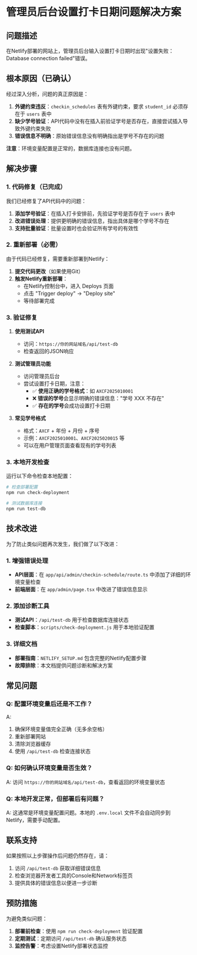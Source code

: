 # 管理员后台设置打卡日期问题解决方案

## 问题描述

在Netlify部署的网站上，管理员后台输入设置打卡日期时出现"设置失败：Database connection failed"错误。

## 根本原因（已确认）

经过深入分析，问题的真正原因是：

1. **外键约束违反**：`checkin_schedules` 表有外键约束，要求 `student_id` 必须存在于 `users` 表中
2. **缺少学号验证**：API代码中没有在插入前验证学号是否存在，直接尝试插入导致外键约束失败
3. **错误信息不明确**：原始错误信息没有明确指出是学号不存在的问题

**注意**：环境变量配置是正常的，数据库连接也没有问题。

## 解决步骤

### 1. 代码修复（已完成）

我们已经修复了API代码中的问题：

1. **添加学号验证**：在插入打卡安排前，先验证学号是否存在于 `users` 表中
2. **改进错误处理**：提供更明确的错误信息，指出具体是哪个学号不存在
3. **支持批量验证**：批量设置时也会验证所有学号的有效性

### 2. 重新部署（必需）

由于代码已经修复，需要重新部署到Netlify：

1. **提交代码更改**（如果使用Git）
2. **触发Netlify重新部署**：
   - 在Netlify控制台中，进入 Deploys 页面
   - 点击 "Trigger deploy" → "Deploy site"
   - 等待部署完成

### 3. 验证修复

1. **使用测试API**
   - 访问：`https://你的网站域名/api/test-db`
   - 检查返回的JSON响应

2. **测试管理员功能**
   - 访问管理员后台
   - 尝试设置打卡日期，注意：
     - ✅ **使用正确的学号格式**：如 `AXCF2025010001`
     - ❌ **错误的学号**会显示明确的错误信息："学号 XXX 不存在"
     - ✅ **存在的学号**会成功设置打卡日期

3. **常见学号格式**
   - 格式：`AXCF` + 年份 + 月份 + 序号
   - 示例：`AXCF2025010001`、`AXCF2025020015` 等
   - 可以在用户管理页面查看现有的学号列表

### 3. 本地开发检查

运行以下命令检查本地配置：

```bash
# 检查部署配置
npm run check-deployment

# 测试数据库连接
npm run test-db
```

## 技术改进

为了防止类似问题再次发生，我们做了以下改进：

### 1. 增强错误处理
- **API层面**：在 `app/api/admin/checkin-schedule/route.ts` 中添加了详细的环境变量检查
- **前端层面**：在 `app/admin/page.tsx` 中改进了错误信息显示

### 2. 添加诊断工具
- **测试API**：`/api/test-db` 用于检查数据库连接状态
- **检查脚本**：`scripts/check-deployment.js` 用于本地验证配置

### 3. 详细文档
- **部署指南**：`NETLIFY_SETUP.md` 包含完整的Netlify配置步骤
- **故障排除**：本文档提供问题诊断和解决方案

## 常见问题

### Q: 配置环境变量后还是不工作？
A: 
1. 确保环境变量值完全正确（无多余空格）
2. 重新部署网站
3. 清除浏览器缓存
4. 使用 `/api/test-db` 检查连接状态

### Q: 如何确认环境变量是否生效？
A: 访问 `https://你的网站域名/api/test-db`，查看返回的环境变量状态

### Q: 本地开发正常，但部署后有问题？
A: 这通常是环境变量配置问题。本地的 `.env.local` 文件不会自动同步到Netlify，需要手动配置。

## 联系支持

如果按照以上步骤操作后问题仍然存在，请：

1. 访问 `/api/test-db` 获取详细错误信息
2. 检查浏览器开发者工具的Console和Network标签页
3. 提供具体的错误信息以便进一步诊断

## 预防措施

为避免类似问题：

1. **部署前检查**：使用 `npm run check-deployment` 验证配置
2. **定期测试**：定期访问 `/api/test-db` 确认服务状态
3. **监控告警**：考虑设置Netlify部署状态监控
